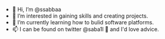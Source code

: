 - 👋 Hi, I’m @ssabbaa
- 👀 I’m interested in gaining skills and creating projects.
- 🌱 I’m currently learning how to bulid software platforms.
- 📫 I can be found on twitter @saba1l 🥰 and I'd love advice. 
